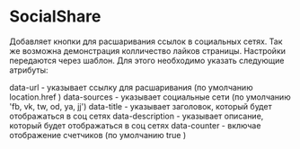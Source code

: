 SocialShare
===========

Добавляет кнопки для расшаривания ссылок в социальных сетях. Так же возможна демонстрация колличество лайков страницы.
Настройки передаются через шаблон. Для этого необходимо указать следующие атрибуты:

data-url - указывает ссылку для расшаривания (по умолчанию location.href )
data-sources - указывает социальные сети (по умолчанию 'fb, vk, tw, od, ya, jj')
data-title - указывает заголовок, который будет отображаться в соц сетях
data-description - указывает описание, который будет отображаться в соц сетях
data-counter - включае отображение счетчиков (по умолчанию true )

